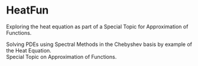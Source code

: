 # HeatFun

Exploring the heat equation as part of a Special Topic for Approximation of Functions.

Solving PDEs using Spectral Methods in the Chebyshev basis
by example of the Heat Equation.  
Special Topic on Approximation of Functions.
